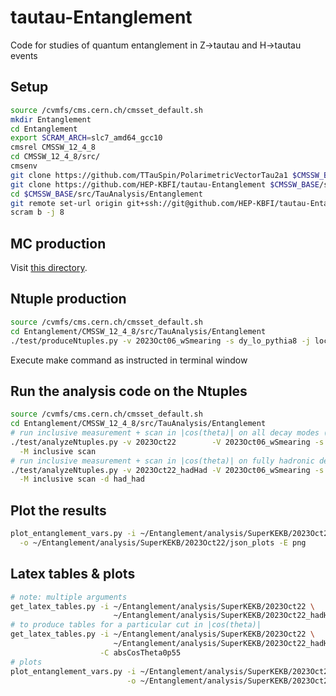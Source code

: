 # tautau-Entanglement

Code for studies of quantum entanglement in Z->tautau and H->tautau events

## Setup

```bash
source /cvmfs/cms.cern.ch/cmsset_default.sh
mkdir Entanglement
cd Entanglement
export SCRAM_ARCH=slc7_amd64_gcc10
cmsrel CMSSW_12_4_8
cd CMSSW_12_4_8/src/
cmsenv
git clone https://github.com/TTauSpin/PolarimetricVectorTau2a1 $CMSSW_BASE/src/TauAnalysis/PolarimetricVectorTau2a1
git clone https://github.com/HEP-KBFI/tautau-Entanglement $CMSSW_BASE/src/TauAnalysis/Entanglement
cd $CMSSW_BASE/src/TauAnalysis/Entanglement
git remote set-url origin git+ssh://git@github.com/HEP-KBFI/tautau-Entanglement
scram b -j 8
```

## MC production

Visit [this directory](python/fragments).

## Ntuple production

```bash
source /cvmfs/cms.cern.ch/cmsset_default.sh
cd Entanglement/CMSSW_12_4_8/src/TauAnalysis/Entanglement
./test/produceNtuples.py -v 2023Oct06_wSmearing -s dy_lo_pythia8 -j local # or -j cluster
```

Execute make command as instructed in terminal window

## Run the analysis code on the Ntuples

```bash
source /cvmfs/cms.cern.ch/cmsset_default.sh
cd Entanglement/CMSSW_12_4_8/src/TauAnalysis/Entanglement
# run inclusive measurement + scan in |cos(theta)| on all decay modes (except had_had) on the cluster
./test/analyzeNtuples.py -v 2023Oct22        -V 2023Oct06_wSmearing -s dy_lo_pythia8_ext -j cluster \
  -M inclusive scan
# run inclusive measurement + scan in |cos(theta)| on fully hadronic decay modes (had_had) locally
./test/analyzeNtuples.py -v 2023Oct22_hadHad -V 2023Oct06_wSmearing -s dy_lo_pythia8_ext -j local   \
  -M inclusive scan -d had_had
```

## Plot the results

```bash
plot_entanglement_vars.py -i ~/Entanglement/analysis/SuperKEKB/2023Oct22 \
  -o ~/Entanglement/analysis/SuperKEKB/2023Oct22/json_plots -E png
```

## Latex tables & plots

```bash
# note: multiple arguments
get_latex_tables.py -i ~/Entanglement/analysis/SuperKEKB/2023Oct22 \
                       ~/Entanglement/analysis/SuperKEKB/2023Oct22_hadHad
# to produce tables for a particular cut in |cos(theta)|
get_latex_tables.py -i ~/Entanglement/analysis/SuperKEKB/2023Oct22 \
                       ~/Entanglement/analysis/SuperKEKB/2023Oct22_hadHad \
                    -C absCosTheta0p55
# plots
plot_entanglement_vars.py -i ~/Entanglement/analysis/SuperKEKB/2023Oct22 \
                          -o ~/Entanglement/analysis/SuperKEKB/2023Oct27_plots
```
